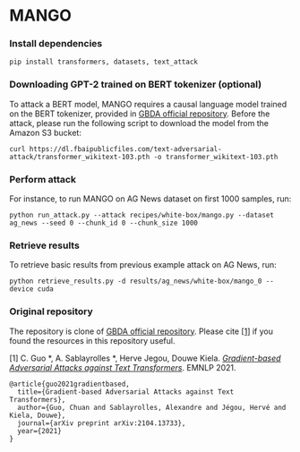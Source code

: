 # MANGO

### Install dependencies
```
pip install transformers, datasets, text_attack
```

### Downloading GPT-2 trained on BERT tokenizer (optional)
To attack a BERT model, MANGO requires a causal language model trained on the BERT tokenizer, provided in [GBDA official repository](https://github.com/facebookresearch/text-adversarial-attack). Before the attack, please run the following script to download the model from the Amazon S3 bucket:
```
curl https://dl.fbaipublicfiles.com/text-adversarial-attack/transformer_wikitext-103.pth -o transformer_wikitext-103.pth
```

### Perform attack
For instance, to run MANGO on AG News dataset on first 1000 samples, run:
```
python run_attack.py --attack recipes/white-box/mango.py --dataset ag_news --seed 0 --chunk_id 0 --chunk_size 1000
```

### Retrieve results
To retrieve basic results from previous example attack on AG News, run:
```
python retrieve_results.py -d results/ag_news/white-box/mango_0 --device cuda
```

### Original repository

The repository is clone of [GBDA official repository](https://github.com/facebookresearch/text-adversarial-attack). Please cite [[1]](https://arxiv.org/abs/2104.13733) if you found the resources in this repository useful.


[1] C. Guo *, A. Sablayrolles *, Herve Jegou, Douwe Kiela.  [*Gradient-based Adversarial Attacks against Text Transformers*](https://arxiv.org/abs/2104.13733). EMNLP 2021.


```
@article{guo2021gradientbased,
  title={Gradient-based Adversarial Attacks against Text Transformers},
  author={Guo, Chuan and Sablayrolles, Alexandre and Jégou, Hervé and Kiela, Douwe},
  journal={arXiv preprint arXiv:2104.13733},
  year={2021}
}
```

